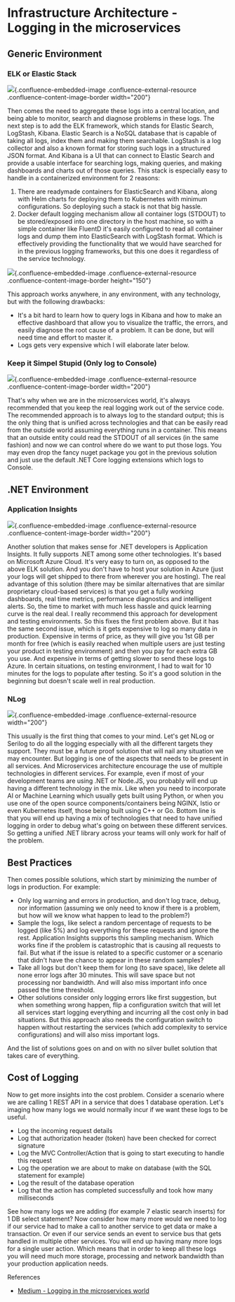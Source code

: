 







Infrastructure Architecture - Logging in the microservices
========================================================


 
Generic Environment
-------------------

### ELK or Elastic Stack

![](https://miro.medium.com/max/384/1*f76792PlJa2SKG-Y9wioLQ.png){.confluence-embedded-image
.confluence-external-resource .confluence-content-image-border
width="200"}

Then comes the need to aggregate these logs into a central location, and
being able to monitor, search and diagnose problems in these logs. The
next step is to add the ELK framework, which stands for Elastic Search,
LogStash, Kibana. Elastic Search is a NoSQL database that is capable of
taking all logs, index them and making them searchable. LogStash is a
log collector and also a known format for storing such logs in a
structured JSON format. And Kibana is a UI that can connect to Elastic
Search and provide a usable interface for searching logs, making
queries, and making dashboards and charts out of those queries. This
stack is especially easy to handle in a containerized environment for 2
reasons:

1.  There are readymade containers for ElasticSearch and Kibana, along
    with Helm charts for deploying them to Kubernetes with minimum
    configurations. So deploying such a stack is not that big hassle.
2.  Docker default logging mechanism allow all container logs (STDOUT)
    to be stored/exposed into one directory in the host machine, so with
    a simple container like FluentD it's easily configured to read all
    container logs and dump them into ElasticSearch with LogStash
    format. Which is effectively providing the functionality that we
    would have searched for in the previous logging frameworks, but this
    one does it regardless of the service technology.

![](https://miro.medium.com/max/1135/0*6Fdv9a-zWRjmgVHQ.png){.confluence-embedded-image
.confluence-external-resource .confluence-content-image-border
height="150"}

This approach works anywhere, in any environment, with any technology,
but with the following drawbacks:

-   It's a bit hard to learn how to query logs in Kibana and how to make
    an effective dashboard that allow you to visualize the traffic, the
    errors, and easily diagnose the root cause of a problem. It can be
    done, but will need time and effort to master it.
-   Logs gets very expensive which I will elaborate later below.

### Keep it Simpel Stupid (Only log to Console)

![](https://miro.medium.com/max/1365/0*JOq9Dop40d6lr6tR){.confluence-embedded-image
.confluence-external-resource .confluence-content-image-border
width="200"}

That's why when we are in the microservices world, it's always
recommended that you keep the real logging work out of the service code.
The recommended approach is to always log to the standard output; this
is the only thing that is unified across technologies and that can be
easily read from the outside world assuming everything runs in a
container. This means that an outside entity could read the STDOUT of
all services (in the same fashion) and now we can control where do we
want to put those logs. You may even drop the fancy nuget package you
got in the previous solution and just use the default .NET Core logging
extensions which logs to Console.

.NET Environment
----------------

### Application Insights

![](https://miro.medium.com/max/1236/0*JoMeJ-2QEvQRCF69.png){.confluence-embedded-image
.confluence-external-resource .confluence-content-image-border
width="200"}

Another solution that makes sense for .NET developers is Application
Insights. It fully supports .NET among some other technologies. It's
based on Microsoft Azure Cloud. It's very easy to turn on, as opposed to
the above ELK solution. And you don't have to host your solution in
Azure (just your logs will get shipped to there from wherever you are
hosting). The real advantage of this solution (there may be similar
alternatives that are similar proprietary cloud-based services) is that
you get a fully working dashboards, real time metrics, performance
diagnostics and intelligent alerts. So, the time to market with much
less hassle and quick learning curve is the real deal. I really
recommend this approach for development and testing environments. So
this fixes the first problem above. But it has the same second issue,
which is it gets expensive to log so many data in production. Expensive
in terms of price, as they will give you 1st GB per month for free
(which is easily reached when multiple users are just testing your
product in testing environment) and then you pay for each extra GB you
use. And expensive in terms of getting slower to send these logs to
Azure. In certain situations, on testing environment, I had to wait for
10 minutes for the logs to populate after testing. So it's a good
solution in the beginning but doesn't scale well in real production.

### NLog

![](https://miro.medium.com/max/352/0*JSHjcgoJSVvjwEcS){.confluence-embedded-image
.confluence-external-resource width="200"}

This usually is the first thing that comes to your mind. Let's get NLog
or Serilog to do all the logging especially with all the different
targets they support. They must be a future proof solution that will
nail any situation we may encounter. But logging is one of the aspects
that needs to be present in all services. And Microservices architecture
encourage the use of multiple technologies in different services. For
example, even if most of your development teams are using .NET or
Node.JS, you probably will end up having a different technology in the
mix. Like when you need to incorporate AI or Machine Learning which
usually gets built using Python, or when you use one of the open source
components/containers being NGINX, Istio or even Kubernetes itself,
those being built using C++ or Go. Bottom line is that you will end up
having a mix of technologies that need to have unified logging in order
to debug what's going on between these different services. So getting a
unified .NET library across your teams will only work for half of the
problem.

Best Practices
--------------

Then comes possible solutions, which start by minimizing the number of
logs in production. For example:

-   Only log warning and errors in production, and don't log trace,
    debug, nor information (assuming we only need to know if there is a
    problem, but how will we know what happen to lead to the problem?)
-   Sample the logs, like select a random percentage of requests to be
    logged (like 5%) and log everything for these requests and ignore
    the rest. Application Insights supports this sampling mechanism.
    Which works fine if the problem is catastrophic that is causing all
    requests to fail. But what if the issue is related to a specific
    customer or a scenario that didn't have the chance to appear in
    these random samples?
-   Take all logs but don't keep them for long (to save space), like
    delete all none error logs after 30 minutes. This will save space
    but not processing nor bandwidth. And will also miss important info
    once passed the time threshold.
-   Other solutions consider only logging errors like first suggestion,
    but when something wrong happen, flip a configuration switch that
    will let all services start logging everything and incurring all the
    cost only in bad situations. But this approach also needs the
    configuration switch to happen without restarting the services
    (which add complexity to service configurations) and will also miss
    important logs.

And the list of solutions goes on and on with no silver bullet solution
that takes care of everything.

Cost of Logging
---------------

Now to get more insights into the cost problem. Consider a scenario
where we are calling 1 REST API in a service that does 1 database
operation. Let's imaging how many logs we would normally incur if we
want these logs to be useful.

-   Log the incoming request details
-   Log that authorization header (token) have been checked for correct
    signature
-   Log the MVC Controller/Action that is going to start executing to
    handle this request
-   Log the operation we are about to make on database (with the SQL
    statement for example)
-   Log the result of the database operation
-   Log that the action has completed successfully and took how many
    milliseconds

See how many logs we are adding (for example 7 elastic search inserts)
for 1 DB select statement? Now consider how many more would we need to
log if our service had to make a call to another service to get data or
make a transaction. Or even if our service sends an event to service bus
that gets handled in multiple other services. You will end up having
many more logs for a single user action. Which means that in order to
keep all these logs you will need much more storage, processing and
network bandwidth than your production application needs.

References

-   [Medium - Logging in the microservices
    world](https://medium.com/microservices-for-net-developers/net-logging-in-the-microservices-world-d08b5f6425f6)



 



